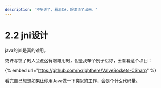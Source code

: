 ```yaml
---
description: '不多说了，看着C#，眼泪流了出来。'
---
```


# 2.2 jni设计

java的jni是真的难用。

或许写惯了的人会说这有啥难用的，但是我举个例子给你，去看看这个项目：

{% embed url="https://github.com/nxrighthere/ValveSockets-CSharp" %}

看完自己想想如果让你用Java做一下类似的工作，会是个什么代码量。



